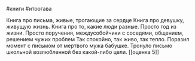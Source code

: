 #книги  #итоогава

Книга про письма, живые, трогающие за сердце
Книга про девушку, живущую жизнь.
Книга про то, какие люди разные.
Просто год из жизни. Просто поручения, междусобойчики с соседями, общением, решением чужих проблем
Так спокойно, так живо, так тепло.
Поразил момент с письмом от мертвого мужа бабушке.
Тронуло письмо школьной возлюбленной без какой-либо цели.
[[оценка 5]]